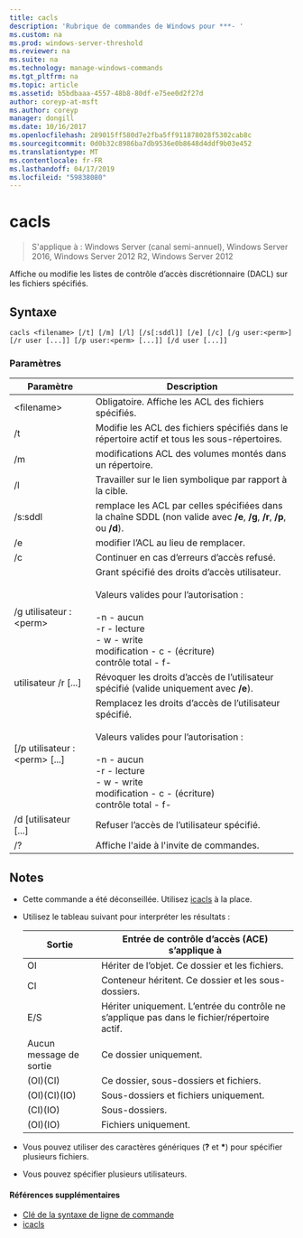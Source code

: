 ```yaml
---
title: cacls
description: 'Rubrique de commandes de Windows pour ***- '
ms.custom: na
ms.prod: windows-server-threshold
ms.reviewer: na
ms.suite: na
ms.technology: manage-windows-commands
ms.tgt_pltfrm: na
ms.topic: article
ms.assetid: b5bdbaaa-4557-48b8-80df-e75ee0d2f27d
author: coreyp-at-msft
ms.author: coreyp
manager: dongill
ms.date: 10/16/2017
ms.openlocfilehash: 289015ff580d7e2fba5ff911878028f5302cab8c
ms.sourcegitcommit: 0d0b32c8986ba7db9536e0b8648d4ddf9b03e452
ms.translationtype: MT
ms.contentlocale: fr-FR
ms.lasthandoff: 04/17/2019
ms.locfileid: "59838080"
---
```

# <a name="cacls"></a>cacls

>S'applique à : Windows Server (canal semi-annuel), Windows Server 2016, Windows Server 2012 R2, Windows Server 2012

Affiche ou modifie les listes de contrôle d’accès discrétionnaire (DACL) sur les fichiers spécifiés.  
## <a name="syntax"></a>Syntaxe  
```  
cacls <filename> [/t] [/m] [/l] [/s[:sddl]] [/e] [/c] [/g user:<perm>] [/r user [...]] [/p user:<perm> [...]] [/d user [...]]  
```  
### <a name="parameters"></a>Paramètres  
|Paramètre|Description|  
|-------|--------|  
|\<filename\>|Obligatoire. Affiche les ACL des fichiers spécifiés.|  
|/t|Modifie les ACL des fichiers spécifiés dans le répertoire actif et tous les sous-répertoires.|  
|/m|modifications ACL des volumes montés dans un répertoire.|  
|/l|Travailler sur le lien symbolique par rapport à la cible.|  
|/s:sddl|remplace les ACL par celles spécifiées dans la chaîne SDDL (non valide avec **/e**, **/g**, **/r**, **/p**, ou **/d**).|  
|/e|modifier l’ACL au lieu de remplacer.|  
|/c|Continuer en cas d’erreurs d’accès refusé.|  
|/g utilisateur :\<perm\>|Grant spécifié des droits d’accès utilisateur.<br /><br />Valeurs valides pour l’autorisation :<br /><br />-n - aucun<br />-r - lecture<br />-   w - write<br />modification - c - (écriture)<br />contrôle total - f-|  
|utilisateur /r [...]|Révoquer les droits d’accès de l’utilisateur spécifié (valide uniquement avec **/e**).|  
|[/p utilisateur :\<perm\> [...]|Remplacez les droits d’accès de l’utilisateur spécifié.<br /><br />Valeurs valides pour l’autorisation :<br /><br />-n - aucun<br />-r - lecture<br />-   w - write<br />modification - c - (écriture)<br />contrôle total - f-|  
|/d [utilisateur [...]|Refuser l’accès de l’utilisateur spécifié.|  
|/?|Affiche l'aide à l'invite de commandes.|  
## <a name="remarks"></a>Notes  
-   Cette commande a été déconseillée. Utilisez [icacls](icacls.md) à la place.  
-   Utilisez le tableau suivant pour interpréter les résultats :  

    |Sortie|Entrée de contrôle d’accès (ACE) s’applique à|  
    |-----|----------------------|  
    |OI|Hériter de l’objet. Ce dossier et les fichiers.|  
    |CI|Conteneur héritent. Ce dossier et les sous-dossiers.|  
    |E/S|Hériter uniquement. L’entrée du contrôle ne s’applique pas dans le fichier/répertoire actif.|  
    |Aucun message de sortie|Ce dossier uniquement.|  
    |(OI)(CI)|Ce dossier, sous-dossiers et fichiers.|  
    |(OI)(CI)(IO)|Sous-dossiers et fichiers uniquement.|  
    |(CI)(IO)|Sous-dossiers.|  
    |(OI)(IO)|Fichiers uniquement.|  

-   Vous pouvez utiliser des caractères génériques (**?** et **\***) pour spécifier plusieurs fichiers.  
-   Vous pouvez spécifier plusieurs utilisateurs.  

#### <a name="additional-references"></a>Références supplémentaires  
-   [Clé de la syntaxe de ligne de commande](command-line-syntax-key.md)   
-   [icacls](icacls.md)  
